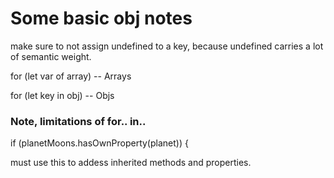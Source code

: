 # Some basic obj notes
make sure to not assign undefined to a key, because undefined carries a lot of semantic weight. 

for (let var of array) -- Arrays

for (let key in obj) -- Objs

### Note, limitations of for.. in..
if (planetMoons.hasOwnProperty(planet)) {

must use this to addess inherited methods and properties. 